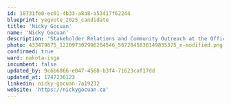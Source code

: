 ```yaml
---
id: 18731fe0-ec01-4b33-a8a8-a53417f62244
blueprint: yegvote_2025_candidate
title: 'Nicky Gocuan'
name: 'Nicky Gocuan'
description: 'Stakeholder Relations and Community Outreach at the Office of the Premier'
photo: 433479875_122097302996264546_5672845830149835375_n-modified.png
confirmed: true
ward: nakota-isga
incumbent: false
updated_by: 9c6b6866-e047-4568-b3f4-71623caf17dd
updated_at: 1747236123
linkedin: nicky-gocuan-7a19232
website: 'https://nickygocuan.ca'
---
```

